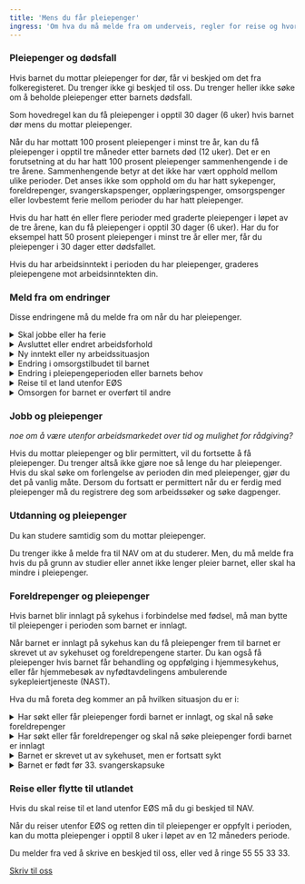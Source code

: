 ```yaml
---
title: 'Mens du får pleiepenger'
ingress: 'Om hva du må melde fra om underveis, regler for reise og hvordan du kan kombinere jobb eller utdanning med pleiepengene.'
---
```


### Pleiepenger og dødsfall

Hvis barnet du mottar pleiepenger for dør, får vi beskjed om det fra folkeregisteret. Du trenger ikke gi beskjed til oss. Du trenger heller ikke søke om å beholde pleiepenger etter barnets dødsfall.

Som hovedregel kan du få pleiepenger i opptil 30 dager (6 uker) hvis barnet dør mens du mottar pleiepenger.

Når du har mottatt 100 prosent pleiepenger i minst tre år, kan du få pleiepenger i opptil tre måneder etter barnets død (12 uker). Det er en forutsetning at du har hatt 100 prosent pleiepenger sammenhengende i de tre årene. Sammenhengende betyr at det ikke har vært opphold mellom ulike perioder. Det anses ikke som opphold om du har hatt sykepenger, foreldrepenger, svangerskapspenger, opplæringspenger, omsorgspenger eller lovbestemt ferie mellom perioder du har hatt pleiepenger.

Hvis du har hatt én eller flere perioder med graderte pleiepenger i løpet av de tre årene, kan du få pleiepenger i opptil 30 dager (6 uker). Har du for eksempel hatt 50 prosent pleiepenger i minst tre år eller mer, får du pleiepenger i 30 dager etter dødsfallet.

Hvis du har arbeidsinntekt i perioden du har pleiepenger, graderes pleiepengene mot arbeidsinntekten din.

### Meld fra om endringer

Disse endringene må du melde fra om når du har pleiepenger.

<details class="accordion">
  <summary>Skal jobbe eller ha ferie</summary>
  <p>Innhold mangler</p>
</details>

<details class="accordion">
  <summary>Avsluttet eller endret arbeidsforhold</summary>
  <p>Innhold mangler</p>
</details>

<details class="accordion">
  <summary>Ny inntekt eller ny arbeidssituasjon</summary>
  <p>Innhold mangler</p>
</details>

<details class="accordion">
  <summary>Endring i omsorgstilbudet til barnet</summary>
  <p>Innhold mangler</p>
</details>

<details class="accordion">
  <summary>Endring i pleiepengeperioden eller barnets behov</summary>
  <p>Innhold mangler</p>
</details>

<details class="accordion">
  <summary>Reise til et land utenfor EØS</summary>
  <p>Innhold mangler</p>
</details>

<details class="accordion">
  <summary>Omsorgen for barnet er overført til andre</summary>
  <p>Innhold mangler</p>
</details>

### Jobb og pleiepenger

_noe om å være utenfor arbeidsmarkedet over tid og mulighet for rådgiving?_

Hvis du mottar pleiepenger og blir permittert, vil du fortsette å få pleiepenger. Du trenger altså ikke gjøre noe så lenge du har pleiepenger. Hvis du skal søke om forlengelse av perioden din med pleiepenger, gjør du det på vanlig måte.
Dersom du fortsatt er permittert når du er ferdig med pleiepenger må du registrere deg som arbeidssøker og søke dagpenger.

### Utdanning og pleiepenger

Du kan studere samtidig som du mottar pleiepenger.

Du trenger ikke å melde fra til NAV om at du studerer. Men, du må melde fra hvis du på grunn av studier eller annet ikke lenger pleier barnet, eller skal ha mindre i pleiepenger.

### Foreldrepenger og pleiepenger

Hvis barnet blir innlagt på sykehus i forbindelse med fødsel, må man bytte til pleiepenger i perioden som barnet er innlagt.

Når barnet er innlagt på sykehus kan du få pleiepenger frem til barnet er skrevet ut av sykehuset og foreldrepengene starter. Du kan også få pleiepenger hvis barnet får behandling og oppfølging i hjemmesykehus, eller får hjemmebesøk av nyfødtavdelingens ambulerende sykepleiertjeneste (NAST).

Hva du må foreta deg kommer an på hvilken situasjon du er i:

<details class="accordion">
  <summary>Har søkt eller får pleiepenger fordi barnet er innlagt, og skal nå søke foreldrepenger</summary>
  <p>Innhold mangler</p>
</details>

<details class="accordion">
  <summary>Har søkt eller får foreldrepenger og skal nå søke pleiepenger fordi barnet er innlagt</summary>
  <p>Innhold mangler</p>
</details>

<details class="accordion">
  <summary>Barnet er skrevet ut av sykehuset, men er fortsatt sykt</summary>
  <p>Innhold mangler</p>
</details>

<details class="accordion">
  <summary>Barnet er født før 33. svangerskapsuke</summary>
  <p>Innhold mangler</p>
</details>

### Reise eller flytte til utlandet

Hvis du skal reise til et land utenfor EØS må du gi beskjed til NAV.

Når du reiser utenfor EØS og retten din til pleiepenger er oppfylt i perioden, kan du motta pleiepenger i opptil 8 uker i løpet av en 12 måneders periode.

Du melder fra ved å skrive en beskjed til oss, eller ved å ringe 55 55 33 33.

[Skriv til oss](#)


